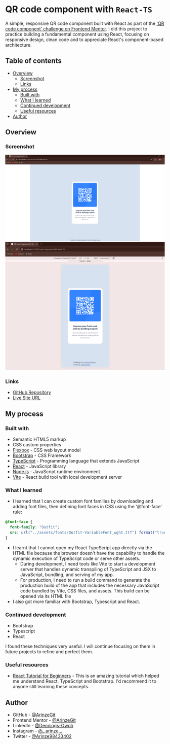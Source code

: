 # QR code component with `React-TS`

A simple, responsive QR code component built with React as part of the ['QR code component' challenge on Frontend Mentor](https://www.frontendmentor.io/challenges/qr-code-component-iux_sIO_H). I did this project to practice building a fundamental component using React, focusing on responsive design, clean code and to appreciate React's component-based architecture.

## Table of contents

- [Overview](#overview)
  - [Screenshot](#screenshot)
  - [Links](#links)
- [My process](#my-process)
  - [Built with](#built-with)
  - [What I learned](#what-i-learned)
  - [Continued development](#continued-development)
  - [Useful resources](#useful-resources)
- [Author](#author)

## Overview

### Screenshot

![QR Code Component With React-TS Screenshot1](public/QR%20Code%20Component%20With%20React-TS%20Screenshot1.PNG)
![QR Code Component With React-TS Screenshot2](public/QR%20Code%20Component%20With%20React-TS%20Screenshot2.PNG)

### Links

- [GitHub Repository](https://github.com/ArinzeGit/QR-Code-Component-With-React-TS)
- [Live Site URL](https://arinzegit.github.io/QR-Code-Component-With-React-TS/)

## My process

### Built with

- Semantic HTML5 markup
- CSS custom properties
- [Flexbox](https://www.w3.org/TR/css-flexbox-1/) - CSS web layout model
- [Bootstrap](https://getbootstrap.com/) - CSS Framework
- [TypeScript](https://www.typescriptlang.org/) - Programming language that extends JavaScript
- [React](https://react.dev/) - JavaScript library
- [Node.js](https://nodejs.org/) - JavaScript runtime environment
- [Vite](https://vitejs.dev/) - React build tool with local development server

### What I learned

- I learned that I can create custom font families by downloading and adding font files, then defining font faces in CSS using the '@font-face' rule:

```css
@font-face {
  font-family: "Outfit";
  src: url("../assets/fonts/Outfit-VariableFont_wght.ttf") format("truetype");
}
```

- I learnt that I cannot open my React TypeScript app directly via the HTML file because the browser doesn't have the capability to handle the dynamic execution of TypeScript code or serve other assets.
  - During development, I need tools like Vite to start a development server that handles dynamic transpiling of TypeScript and JSX to JavaScript, bundling, and serving of my app.
  - For production, I need to run a build command to generate the production build of the app that includes the necessary JavaScript code bundled by Vite, CSS files, and assets. This build can be opened via its HTML file
- I also got more familiar with Bootstrap, Typescript and React.

### Continued development

- Bootstrap
- Typescript
- React

I found these techniques very useful. I will continue focusing on them in future projects to refine and perfect them.

### Useful resources

- [React Tutorial for Beginners](https://youtu.be/SqcY0GlETPk?si=68I5Pxet-DNGzsdM) - This is an amazing tutorial which helped me understand React, TypeScript and Bootstrap. I'd recommend it to anyone still learning these concepts.

## Author

- GitHub - [@ArinzeGit](https://github.com/ArinzeGit)
- Frontend Mentor - [@ArinzeGit](https://www.frontendmentor.io/profile/ArinzeGit)
- LinkedIn - [@Dennings-Owoh](https://www.linkedin.com/in/dennings-owoh-4839971b1/)
- Instagram - [@\_.arinze.\_](https://www.instagram.com/_.arinze._/)
- Twitter - [@Arinze98433402](https://twitter.com/Arinze98433402)

